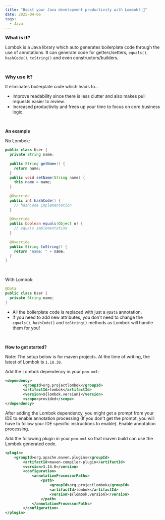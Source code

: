```yaml
---
title: "Boost your Java development productivity with Lombok! 🚀"
date: 2025-04-06
tags:
  - Java
---
```

**𝗪𝗵𝗮𝘁 𝗶𝘀 𝗶𝘁?**

Lombok is a Java library which auto generates boilerplate code through the use of annotations.
It can generate code for getters/setters, `𝚎𝚚𝚞𝚊𝚕𝚜()`, `𝚑𝚊𝚜𝚑𝙲𝚘𝚍𝚎()`, `𝚝𝚘𝚂𝚝𝚛𝚒𝚗𝚐()` and even constructors/builders.

<br>

**𝗪𝗵𝘆 𝘂𝘀𝗲 𝗶𝘁?**

It eliminates boilerplate code which leads to...
- Improve readability since there is less clutter and also makes pull requests easier to review.
- Increased productivity and frees up your time to focus on core business logic.

<br>

**An example**

No Lombok:
```java
public class User {
  private String name;
  
  public String getName() {
    return name;
  }
  public void setName(String name) {
    this.name = name;
  }
  
  @Override
  public int hashCode() {
    // hashCode implementation
  }
  
  @Override
  public boolean equals(Object o) {
    // equals implementation
  }
  
  @Override
  public String toString() {
    return "name: " + name;
  }
}
```

<br>

With Lombok:
```java
@Data
public class User {
  private String name;
}
```
- All the boilerplate code is replaced with just a `@Data` annotation.
- If you need to add new attributes, you don't need to change the `equals()`, `hashCode()` and `toString()` methods as Lombok will handle them for you!

<br>

**How to get started?**

Note:
The setup below is for maven projects.
At the time of writing, the latest of Lombok is `1.18.38`.

Add the Lombok dependency in your `pom.xml`:
```xml
<dependency>
		<groupId>org.projectlombok</groupId>
		<artifactId>lombok</artifactId>
		<version>${lombok.version}</version>
		<scope>provided</scope>
</dependency>
```

After adding the Lombok dependency, you might get a prompt from your IDE to enable annotation processing (If you don't get the prompt, you will have to follow your IDE specific instructions to enable). Enable annotation processing.

Add the following plugin in your `pom.xml` so that maven build can use the Lombok generated code.
```xml
<plugin>
	<groupId>org.apache.maven.plugins</groupId>
		<artifactId>maven-compiler-plugin</artifactId>
		<version>3.14.0</version>
		<configuration>
			<annotationProcessorPaths>
				<path>
					<groupId>org.projectlombok</groupId>
					<artifactId>lombok</artifactId>
					<version>${lombok.version}</version>
    			</path>
			</annotationProcessorPaths>
		</configuration>
</plugin>
```